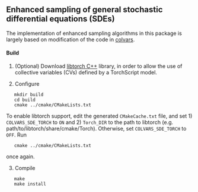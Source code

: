 ## Enhanced sampling of general stochastic differential equations (SDEs) 

The implementation of enhanced sampling algorithms in this package is largely based on modification of the code in [colvars](https://github.com/Colvars/colvars).

#### Build 

1. (Optional) Download [libtorch C++](https://pytorch.org/cppdocs/installing.html) library, in order to allow the use of collective variables (CVs) defined by a TorchScript model. 

2. Configure

```
   mkdir build 
   cd build
   cmake ../cmake/CMakeLists.txt
```

   To enable libtorch support, edit the generated `CMakeCache.txt` file, and set 1) `COLVARS_SDE_TORCH` to `ON` and 2) `Torch_DIR` to the path to libtorch (e.g. path/to/libtorch/share/cmake/Torch). Otherwise, set `COLVARS_SDE_TORCH` to `OFF`. Run 

```
   cmake ../cmake/CMakeLists.txt
```

once again. 

3. Compile

```
   make 
   make install
```   


